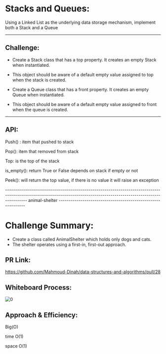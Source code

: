 # Stacks and Queues:

Using a Linked List as the underlying data storage mechanism, implement both a Stack and a Queue

---------------------------------------------

## Challenge:

- Create a Stack class that has a top property. It creates an empty Stack when instantiated.

- This object should be aware of a default empty value assigned to top when the stack is created.

- Create a Queue class that has a front property. It creates an empty Queue when instantiated.
- This object should be aware of a default empty value assigned to front when the queue is created.

------------------------------------------------------------------------------------------------------------

## API:

Push() : item that pushed to stack

Pop(): item that removed from stack

Top: is the top of the stack

is_empty(): return True or False depends on stack if empty or not

Peek(): will return the top value, if there is no value it will raise an exception

----------------------------------------------------------------------------------------------------------------------------------------------------------------------- animal-shelter -------------------------------------------------------------

# Challenge Summary:

- Create a class called AnimalShelter which holds only dogs and cats.
- The shelter operates using a first-in, first-out approach.

## PR Link:

https://github.com/Mahmoud-Dinah/data-structures-and-algorithms/pull/28


## Whiteboard Process:

![0](./fifo_animal_shelter.png)

## Approach & Efficiency:

Big(O)

time O(1)

space O(1)

